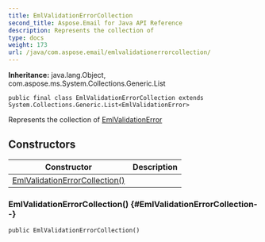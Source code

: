 ```yaml
---
title: EmlValidationErrorCollection
second_title: Aspose.Email for Java API Reference
description: Represents the collection of
type: docs
weight: 173
url: /java/com.aspose.email/emlvalidationerrorcollection/
---
```

**Inheritance:**
java.lang.Object, com.aspose.ms.System.Collections.Generic.List
```
public final class EmlValidationErrorCollection extends System.Collections.Generic.List<EmlValidationError>
```

Represents the collection of [EmlValidationError](../../com.aspose.email/emlvalidationerror)
## Constructors

| Constructor | Description |
| --- | --- |
| [EmlValidationErrorCollection()](#EmlValidationErrorCollection--) |  |
### EmlValidationErrorCollection() {#EmlValidationErrorCollection--}
```
public EmlValidationErrorCollection()
```


